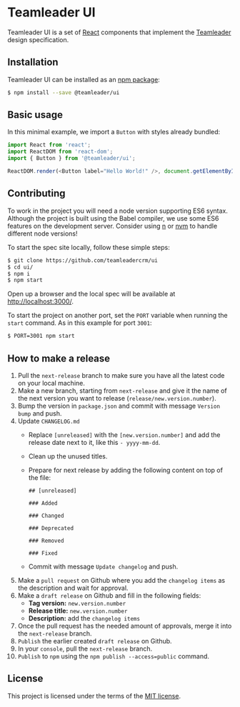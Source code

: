 # Teamleader UI

Teamleader UI is a set of [React](http://facebook.github.io/react/) components that implement the [Teamleader](https://www.teamleader.eu) design specification.

## Installation

Teamleader UI can be installed as an [npm package](https://www.npmjs.com/package/@teamleader/ui):

```bash
$ npm install --save @teamleader/ui
```

## Basic usage

In this minimal example, we import a `Button` with styles already bundled:

```js
import React from 'react';
import ReactDOM from 'react-dom';
import { Button } from '@teamleader/ui';

ReactDOM.render(<Button label="Hello World!" />, document.getElementById('app'));
```

## Contributing

To work in the project you will need a node version supporting ES6 syntax. Although the project is built using the Babel compiler, we use some ES6 features on the development server. Consider using [n](https://github.com/tj/n) or [nvm](https://github.com/creationix/nvm) to handle different node versions!

To start the spec site locally, follow these simple steps:

```bash
$ git clone https://github.com/teamleadercrm/ui
$ cd ui/
$ npm i
$ npm start
```

Open up a browser and the local spec will be available at [http://localhost:3000/](http://localhost:3000/).

To start the project on another port, set the `PORT` variable when running the `start` command.
As in this example for port `3001`:

```bash
$ PORT=3001 npm start
```

## How to make a release

1.  Pull the `next-release` branch to make sure you have all the latest code on your local machine.
2.  Make a new branch, starting from `next-release` and give it the name of the next version you want to release (`release/new.version.number`).
3.  Bump the version in `package.json` and commit with message `Version bump` and push.
4.  Update `CHANGELOG.md`
    - Replace `[unreleased]` with the `[new.version.number]` and add the release date next to it, like this `- yyyy-mm-dd`.
    - Clean up the unused titles.
    - Prepare for next release by adding the following content on top of the file:

      ```
      ## [unreleased]

      ### Added

      ### Changed

      ### Deprecated

      ### Removed

      ### Fixed
      ```

    - Commit with message `Update changelog` and push.
5.  Make a `pull request` on Github where you add the `changelog items` as the description and wait for approval.
6.  Make a `draft release` on Github and fill in the following fields:
    - **Tag version:** `new.version.number`
    - **Release title:** `new.version.number`
    - **Description:** add the `changelog items`
7.  Once the pull request has the needed amount of approvals, merge it into the `next-release` branch.
8.  `Publish` the earlier created `draft release` on Github.
9.  In your `console`, pull the `next-release` branch.
10. `Publish` to `npm` using the `npm publish --access=public` command.

## License

This project is licensed under the terms of the [MIT license](https://github.com/teamleadercrm/ui/blob/master/LICENSE).
